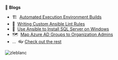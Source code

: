 <!--
**zjleblanc/zjleblanc** is a ✨ _special_ ✨ repository because its `README.md` (this file) appears on your GitHub profile.

Here are some ideas to get you started:

- 🔭 I’m currently working on ...
- 🌱 I’m currently learning ...
- 👯 I’m looking to collaborate on ...
- 🤔 I’m looking for help with ...
- 💬 Ask me about ...
- 📫 How to reach me: ...
- 😄 Pronouns: ...
- ⚡ Fun fact: ...
-->

📖 **Blogs**
- 🏗️&nbsp;&nbsp;[Automated Execution Environment Builds](https://autodotes.com/posts/RcFAYQ5hdYvULmpPLCo8)
- 🧹&nbsp;&nbsp;[Writing Custom Ansible Lint Rules](https://autodotes.com/posts/NZtynI0C7Pk0sdoRGnJa)
- 💽&nbsp;&nbsp;[Use Ansible to Install SQL Server on Windows](https://autodotes.com/posts/IdRTF41usMCpBJv7hb3W)
- 🗺️&nbsp;&nbsp;[Map Azure AD Groups to Organization Admins](https://autodotes.com/posts/KBQBkmBTwGvThdimQTnI)
- ...&nbsp;&nbsp;👓 [Check out the rest](https://autodotes.com/posts)

<a href="https://linkedin.com/in/zleblanc"><img align="left" src="https://img.shields.io/badge/LinkedIn-0077B5?style=plastic&logo=linkedin&logoColor=white" alt="zleblanc"/></a>

